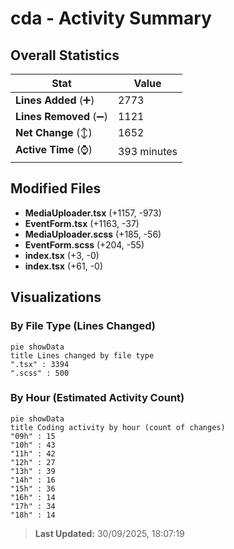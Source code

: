 # cda - Activity Summary 

## Overall Statistics

| Stat                   | Value                                                             |
| ---------------------- | ----------------------------------------------------------------- |
| **Lines Added** (➕)   | 2773                                          |
| **Lines Removed** (➖) | 1121                                        |
| **Net Change** (↕)    | 1652                |
| **Active Time** (⌚)   | 393 minutes |


## Modified Files
- **MediaUploader.tsx** (+1157, -973)
- **EventForm.tsx** (+1163, -37)
- **MediaUploader.scss** (+185, -56)
- **EventForm.scss** (+204, -55)
- **index.tsx** (+3, -0)
- **index.tsx** (+61, -0)

## Visualizations

### By File Type (Lines Changed)

```mermaid
pie showData
title Lines changed by file type
".tsx" : 3394
".scss" : 500
```

### By Hour (Estimated Activity Count)

```mermaid
pie showData
title Coding activity by hour (count of changes)
"09h" : 15
"10h" : 43
"11h" : 42
"12h" : 27
"13h" : 39
"14h" : 16
"15h" : 36
"16h" : 14
"17h" : 34
"18h" : 14
```


> **Last Updated:** 30/09/2025, 18:07:19